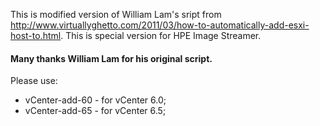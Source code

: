 This is modified version of William Lam's sript from http://www.virtuallyghetto.com/2011/03/how-to-automatically-add-esxi-host-to.html.
This is special version for HPE Image Streamer.

#### Many thanks William Lam for his original script.

Please use: 
* vCenter-add-60 - for vCenter 6.0;
* vCenter-add-65 - for vCenter 6.5;
